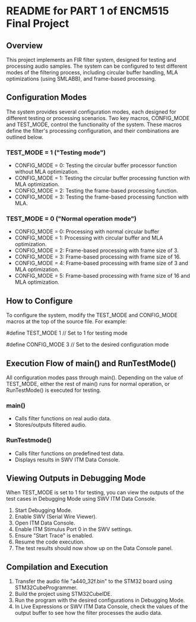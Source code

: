 # README for PART 1 of ENCM515 Final Project

## Overview

This project implements an FIR filter system, designed for testing and processing audio samples. 
The system can be configured to test different modes of the filtering process, including circular buffer handling, MLA optimizations (using SMLABB), and frame-based processing.


## Configuration Modes
The system provides several configuration modes, each designed for different testing or processing scenarios. Two key macros, CONFIG_MODE and TEST_MODE, control the functionality of the system. These macros define the filter's processing configuration, and their combinations are outlined below.

### TEST_MODE = 1 ("Testing mode")
- CONFIG_MODE = 0:
Testing the circular buffer processor function without MLA optimization.
- CONFIG_MODE = 1:
Testing the circular buffer processing function with MLA optimization.
- CONFIG_MODE = 2:
Testing the frame-based processing function.
- CONFIG_MODE = 3:
Testing the frame-based processing function with MLA.


### TEST_MODE = 0 ("Normal operation mode")
- CONFIG_MODE = 0:
Processing with normal circular buffer
- CONFIG_MODE = 1:
Processing with circular buffer and MLA optimization.
- CONFIG_MODE = 2:
Frame-based processing with frame size of 3.
- CONFIG_MODE = 3:
Frame-based processing with frame size of 16.
- CONFIG_MODE = 4:
Frame-based processing with frame size of 3 and MLA optimization.
- CONFIG_MODE = 5:
Frame-based processing with frame size of 16 and MLA optimization.

## How to Configure
To configure the system, modify the TEST_MODE and CONFIG_MODE macros at the top of the source file. For example:

#define TEST_MODE 1  // Set to 1 for testing mode

#define CONFIG_MODE 3  // Set to the desired configuration mode


## Execution Flow of main() and RunTestMode()
All configuration modes pass through main(). Depending on the value of TEST_MODE, either the rest of main() runs for normal operation, or RunTestMode() is executed for testing.

### main() 
- Calls filter functions on real audio data.
- Stores/outputs filtered audio.


### RunTestmode()
- Calls filter functions on predefined test data.
- Displays results in SWV ITM Data Console.

## Viewing Outputs in Debugging Mode
When TEST_MODE is set to 1 for testing, you can view the outputs of the test cases in Debugging Mode using SWV ITM Data Console.
1. Start Debugging Mode.
2. Enable SWV (Serial Wire Viewer).
3. Open ITM Data Console.
4. Enable ITM Stimulus Port 0 in the SWV settings.
5. Ensure "Start Trace" is enabled.
6. Resume the code execution.
7. The test results should now show up on the Data Console panel.

## Compilation and Execution
1. Transfer the audio file "a440_32f.bin" to the STM32 board using STM32CubeProgrammer.
2. Build the project using STM32CubeIDE.
3. Run the program with the desired configurations in Debugging Mode.
4. In Live Expressions or SWV ITM Data Console, check the values of the output buffer to see how the filter processes the audio data.









